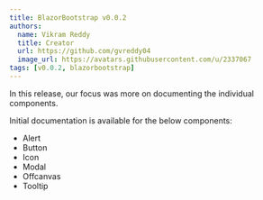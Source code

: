 ```yaml
---
title: BlazorBootstrap v0.0.2
authors:
  name: Vikram Reddy
  title: Creator
  url: https://github.com/gvreddy04
  image_url: https://avatars.githubusercontent.com/u/2337067
tags: [v0.0.2, blazorbootstrap]
---
```


In this release, our focus was more on documenting the individual components.

<!--truncate-->

Initial documentation is available for the below components:

- Alert
- Button
- Icon
- Modal
- Offcanvas
- Tooltip